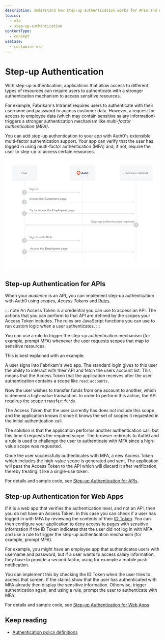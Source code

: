 ```yaml
---
description: Understand how step-up authentication works for APIs and web apps to verify that the user has logged in using MFA and if not, require the user to step-up to access certain resources. 
topics:
  - mfa
  - step-up-authentication
contentType:
  - concept
useCase:
  - customize-mfa
---
```

# Step-up Authentication

With step-up authentication, applications that allow access to different types of resources can require users to authenticate with a stronger authentication mechanism to access sensitive resources.

For example, Fabrikam's Intranet requires users to authenticate with their username and password to access customer data. However, a request for access to employee data (which may contain sensitive salary information) triggers a stronger authentication mechanism like <dfn data-key="multifactor-authentication">multi-factor authentication (MFA)</dfn>.

You can add step-up authentication to your app with Auth0's extensible multi-factor authentication support. Your app can verify that the user has logged in using multi-factor authentication (MFA) and, if not, require the user to step-up to access certain resources.

![Step-up flow](/media/articles/mfa/step-up-flow.png)

## Step-up Authentication for APIs

When your <dfn data-key="audience">audience</dfn> is an API, you can implement step-up authentication with Auth0 using <dfn data-key="scope">scopes</dfn>, <dfn data-key="access-token">Access Tokens</dfn> and [Rules](/rules/references/use-cases#multi-factor-authentication).

::: note
An Access Token is a credential you can use to access an API. The actions that you can perform to that API are defined by the scopes your Access Token includes. The rules are JavaScript functions you can use to run custom logic when a user authenticates.
:::

You can use a rule to trigger the step-up authentication mechanism (for example, prompt MFA) whenever the user requests scopes that map to sensitive resources.

This is best explained with an example.

A user signs into Fabrikam's web app. The standard login gives to this user the ability to interact with their API and fetch the users account list. This means that the Access Token that the application receives after the user authentication contains a scope like `read:accounts`.

Now the user wishes to transfer funds from one account to another, which is deemed a high-value transaction. In order to perform this action, the API requires the scope `transfer:funds`.

The Access Token that the user currently has does not include this scope and the application knows it since it knows the set of scopes it requested in the initial authentication call.

The solution is that the application performs another authentication call, but this time it requests the required scope. The browser redirects to Auth0 and a rule is used to challenge the user to authenticate with MFA since a high-value scope was requested.

Once the user successfully authenticates with MFA, a new Access Token which includes the high-value scope is generated and sent. The application will pass the Access Token to the API which will discard it after verification, thereby treating it like a single-use token.

For details and sample code, see [Step-up Authentication for APIs](/mfa/guides/configure-step-up-for-apis).

## Step-up Authentication for Web Apps

If it is a web app that verifies the authentication level, and not an API, then you do not have an Access Token. In this case you can check if a user has logged in with MFA by reviewing the contents of their [ID Token](/tokens/concepts/id-tokens). You can then configure your application to deny access to pages with sensitive information if the ID Token indicates that the user did not log in with MFA, and use a rule to trigger the step-up authentication mechanism (for example, prompt MFA).

For example, you might have an employee app that authenticates users with username and password, but if a user wants to access salary information, they have to provide a second factor, using for example a mobile push notification.

You can implement this by checking the ID Token when the user tries to access that screen. If the claims show that the user has authenticated with MFA already then display the sensitive information. Otherwise, trigger authentication again, and using a rule, prompt the user to authenticate with MFA.

For details and sample code, see [Step-up Authentication for Web Apps](/mfa/guides/configure-step-up-for-web-apps).

## Keep reading

* [Authentication policy definitions](http://openid.net/specs/openid-provider-authentication-policy-extension-1_0.html#rfc.section.4)
